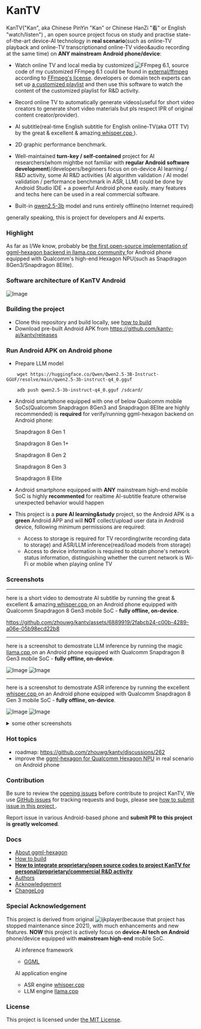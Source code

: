 # KanTV

KanTV("Kan", aka Chinese PinYin "Kan" or Chinese HanZi "看" or English "watch/listen") , an open source project focus on study and practise state-of-the-art device-AI technology in <b>real scenario</b>(such as online-TV playback and online-TV transcriptionand online-TV video&audio recording at the same time) on <b>ANY mainstream</b> **Android phone/device**:


- Watch online TV and local media by customized ![FFmpeg 6.1](https://github.com/zhouwg/FFmpeg), source code of my customized FFmpeg 6.1 could be found in <a href="https://github.com/zhouwg/kantv/tree/master/external/ffmpeg-6.1"> external/ffmpeg </a>according to <a href="https://ffmpeg.org/legal.html">FFmpeg's license</a>. developers or domain tech experts can set up [a customized playlist](./android/kantvplayer/src/main/assets/tv.xml) and then use this software to watch the content of the customized playlist for R&D activity.

- Record online TV to automatically generate videos(useful for short video creators to generate short video materials but pls respect IPR of original content creator/provider).

- AI subtitle(real-time English subtitle for English online-TV(aka OTT TV) by the great & excellent & amazing<a href="https://github.com/ggerganov/whisper.cpp"> whisper.cpp </a>).

- 2D graphic performance benchmark.


- Well-maintained <b>turn-key / self-contained</b> project for AI researchers(whom mightbe not familiar with <b>regular Android software development</b>)/developers/beginners focus on on-device AI learning / R&D activity, some AI R&D activities (AI algorithm validation / AI model validation / performance benchmark in ASR, LLM) could be done by Android Studio IDE + a powerful Android phone easily. many features and techs here can be used in a real commercial software.

- Built-in [qwen2.5-3b](https://huggingface.co/Qwen/Qwen2.5-3B-Instruct-GGUF/tree/main) model and runs entirely offline(no Internet required)

generally speaking, this is project for developers and AI experts.

<!--
In the all, generally speaking,
- this is <b>project for Linux/Android developers</b>. If you thoroughly understand all the code in this project (native C/C++ and Java)
  - you will find a good job in the CN(age should be smaller then 35 because of well-known facts) with a monthly salary of more than RMB30,000
  - you will find a good job in the US with a monthly salary of more than USD8,000
  - you will find a good job in the EU with a monthly salary of more than EUR5,000

- this is <b>project for AI experts</b>: focus on highly-valuable things rather than routine work or learning Linux/Android programming.
-->


### Highlight

As far as I/We know, probably be <a href="https://github.com/zhouwg/ggml-hexagon/discussions/18"> the first open-source implementation of ggml-hexagon backend in llama.cpp community </a> for Android phone equipped with Qualcomm's high-end Hexagon NPU(such as Snapdragon 8Gen3/Snapdragon 8Elite).


### Software architecture of KanTV Android

![Image](https://github.com/user-attachments/assets/7dad3d8d-f938-4294-a8e3-3f4103e68bfa)


### Building the project

- Clone this repository and build locally, see [how to build](./docs/build.md)
- Download pre-built Android APK from https://github.com/kantv-ai/kantv/releases

### Run Android APK on Android phone

- Prepare LLM model
```
    wget https://huggingface.co/Qwen/Qwen2.5-3B-Instruct-GGUF/resolve/main/qwen2.5-3b-instruct-q4_0.gguf

    adb push qwen2.5-3b-instruct-q4_0.gguf /sdcard/
```

- Android smartphone equipped with one of below Qualcomm mobile SoCs(Qualcomm Snapdragon 8Gen3 and Snapdragon 8Elite are highly recommended) is <b>required</b> for verify/running ggml-hexagon backend on Android phone:

    Snapdragon 8 Gen 1

    Snapdragon 8 Gen 1+

    Snapdragon 8 Gen 2

    Snapdragon 8 Gen 3

    Snapdragon 8 Elite

- Android smartphone equipped with <b>ANY</b> mainstream high-end mobile SoC is highly <b>recommented</b> for realtime AI-subtitle feature otherwise unexpected behavior would happen

- This project is a <b>pure AI learning&study</b> project, so the Android APK is a <b>green</b> Android APP and will <b>NOT</b> collect/upload user data in Android device, following minimum permissions are required:
  - Access to storage is required for TV recording(write recording data to storage) and ASR/LLM inference(read/load models from storage)
  - Access to device information is required to obtain phone's network status information, distinguishing whether the current network is Wi-Fi or mobile when playing online TV

### Screenshots
<hr>
here is a short video to demostrate AI subtitle by running the great & excellent & amazing<a href="https://github.com/ggerganov/whisper.cpp"> whisper.cpp </a> on an Android phone equipped with Qualcomm Snapdragon 8 Gen3 mobile SoC - <b>fully offline, on-device</b>.

https://github.com/zhouwg/kantv/assets/6889919/2fabcb24-c00b-4289-a06e-05b98ecd22b8

----

here is a screenshot to demostrate LLM inference by running the magic <a href="https://github.com/ggerganov/llama.cpp"> llama.cpp </a> on an Android phone equipped with Qualcomm Snapdragon 8 Gen3 mobile SoC  - <b>fully offline, on-device</b>.

![Image](https://github.com/user-attachments/assets/2cdf0e95-f800-44dc-af39-70d0c9c95501)
![Image](https://github.com/user-attachments/assets/ca6016ec-1999-4606-a1b0-64fcbe0e3822)

----

here is a screenshot to demostrate ASR inference by running the excellent <a href="https://github.com/ggerganov/whisper.cpp"> whisper.cpp </a> on an Android phone equipped with Qualcomm Snapdragon 8 Gen 3 mobile SoC - <b>fully offline, on-device</b>.


![Image](https://github.com/user-attachments/assets/eaeb4eb6-6922-4540-ae6b-d533f48cb965)
![Image](https://github.com/user-attachments/assets/48b63fd6-9741-4bc3-88b8-3a496fda750c)

<details>
  <summary>some other screenshots</summary>
  <ol>

![Image](https://github.com/user-attachments/assets/2d95bd5e-bd02-4810-aa70-a81cc0469fcc)

  </ol>
</details>

### Hot topics

- roadmap: https://github.com/zhouwg/kantv/discussions/262
- improve the [ggml-hexagon for Qualcomm Hexagon NPU](https://github.com/zhouwg/ggml-hexagon) in real scenario on Android phone

### Contribution

Be sure to review the [opening issues](https://github.com/zhouwg/kantv/issues?q=is%3Aopen+is%3Aissue) before contribute to project KanTV, We use [GitHub issues](https://github.com/zhouwg/kantv/issues) for tracking requests and bugs, please see [how to submit issue in this project ](https://github.com/zhouwg/kantv/issues/1).

Report issue in various Android-based phone and <b>submit PR to this project is greatly welcomed</b>.

<!--
 **English** is preferred in this project(avoid similar comments in this project:<a href="https://github.com/torvalds/linux/pull/818" target="_blank">https://github.com/torvalds/linux/pull/818</a>). thanks for cooperation and understanding.
-->

### Docs

- [About ggml-hexagon](https://github.com/zhouwg/ggml-hexagon/discussions/18)
- [How to build](./docs/build.md)
- <b>[How to integrate proprietary/open source codes to project KanTV for personal/proprietary/commercial R&D activity](./docs/how-to-customize.md)</b>
- [Authors](./AUTHORS)
- [Acknowledgement](./docs/acknowledgement.md)
- [ChangeLog](./release/README.md)


### Special Acknowledgement

This project is derived from original ![ijkplayer](https://github.com/zhouwg/kantv/tree/kantv-initial)(because that project has stopped maintenance since 2021), with much enhancements and new features. <b>NOW</b> this project is actively focus on <b>device-AI tech on Android</b> phone/device equipped with <b>mainstream high-end</b> mobile SoC.


 <ul>AI inference framework

   <ul>
  <li>
   <a href="https://github.com/ggml-org/ggml">GGML</a>
   </li>


  </ul>

  </ul>

 <ul>AI application engine

  <ul>
  <li>
   ASR engine <a href="https://github.com/ggml-org/whisper.cpp">whisper.cpp</a>
  </li>

   <li>
  LLM engine <a href="https://github.com/ggml-org/llama.cpp">llama.cpp</a>
  </li>

  </ul>

  </ul>



### License

This project is licensed under [the MIT License](./LICENSE).
